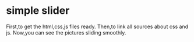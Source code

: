 # simple slider
First,to get the html,css,js files ready.
Then,to link all sources about css and js.
Now,you can see the pictures sliding smoothly.
